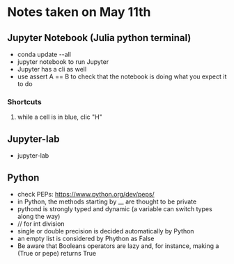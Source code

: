 
# Notes taken on May 11th

## Jupyter Notebook (Julia python terminal)

* conda update --all
* jupyter notebook to run Jupyter
* Jupyter has a cli as well
* use assert A == B to check that the notebook is doing what you expect it to do

### Shortcuts 
1. while a cell is in blue, clic "H"

## Jupyter-lab
* jupyter-lab

## Python
* check PEPs: https://www.python.org/dev/peps/
* in Python, the methods starting by __ are thought to be private
* pythond is strongly typed and dynamic (a variable can switch types along the way)
* // for int division
* single or double precision is decided automatically by Python
* an empty list is considered by Phython as False
* Be aware that Booleans operators are lazy and, for instance, making a (True or pepe) returns True





